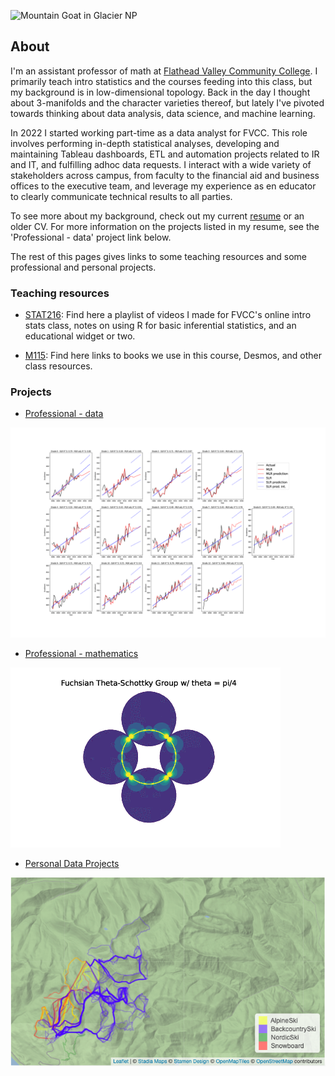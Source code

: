 ![Mountain Goat in Glacier NP](./assets/goat.jpg)

## About

I'm an assistant professor of math at [Flathead Valley Community College](https://www.fvcc.edu). I primarily teach intro statistics and the courses feeding into this class, but my background is in low-dimensional topology. Back in the day I thought about 3-manifolds and the character varieties thereof, but lately I've pivoted towards thinking about data analysis, data science, and machine learning.  

In 2022 I started working part-time as a data analyst for FVCC. This role involves performing in-depth statistical analyses, developing and maintaining Tableau dashboards, ETL and automation projects related to IR and IT, and fulfilling adhoc data requests. I interact with a wide variety of stakeholders across campus, from faculty to the financial aid and business offices to the executive team, and leverage my experience as en educator to clearly communicate technical results to all parties.

To see more about my background, check out my current [resume](./assets/resume.pdf) or an older CV. For more information on the projects listed in my resume, see the 'Professional - data' project link below.

The rest of this pages gives links to some teaching resources and some professional and personal projects.

### Teaching resources

- [STAT216](./stat216): Find here a playlist of videos I made for FVCC's online intro stats class, notes on using R for basic inferential statistics, and an educational widget or two. 

- [M115](./m115): Find here links to books we use in this course, Desmos, and other class resources. 

### Projects

- [Professional - data](./professional)

[![Enrollment forecast for Kalispell Public Schools](./assets/model.png)](./professional)

- [Professional - mathematics](./math)

[![Image generated in an undergraduate research project](./assets/ug_research.png)](./math)

- [Personal Data Projects](./personal)

[![Big mountain winter heat map](./assets/bigmountain.png)](./personal)




